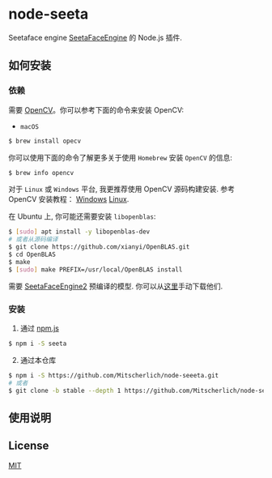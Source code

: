 # node-seeta
Seetaface engine [SeetaFaceEngine](https://github.com/seetaface/SeetaFaceEngine2) 的 Node.js 插件.

## 如何安装

### 依赖

需要 [OpenCV](https://github.com/opencv/opencv)。你可以参考下面的命令来安装 OpenCV:

- `macOS`

```bash
$ brew install opecv
```

你可以使用下面的命令了解更多关于使用 `Homebrew` 安装 `OpenCV` 的信息:

```bash
$ brew info opencv
```

对于 `Linux` 或 `Windows` 平台, 我更推荐使用 OpenCV 源码构建安装. 参考 OpenCV 安装教程： [Windows](https://docs.opencv.org/3.4.1/d3/d52/tutorial_windows_install.html) [Linux](https://docs.opencv.org/3.4.1/d7/d9f/tutorial_linux_install.html).

在 Ubuntu 上, 你可能还需要安装 `libopenblas`:

```bash
$ [sudo] apt install -y libopenblas-dev
# 或者从源码编译
$ git clone https://github.com/xianyi/OpenBLAS.git
$ cd OpenBLAS
$ make
$ [sudo] make PREFIX=/usr/local/OpenBLAS install
```

需要 [SeetaFaceEngine2](https://github.com/seetaface/SeetaFaceEngine2) 预编译的模型. 你可以从[这里](http://115.159.114.29:8090/s/wNzPNdA7w8FPaZK)手动下载他们.

### 安装

1. 通过 [npm.js](https://www.npmjs.com/package/seeta)

```bash
$ npm i -S seeta
```

2. 通过本仓库

```bash
$ npm i -S https://github.com/Mitscherlich/node-seeeta.git
# 或者
$ git clone -b stable --depth 1 https://github.com/Mitscherlich/node-seeeta.git node_modules/seeta
```

## 使用说明

## License

[MIT](LICENSE)
